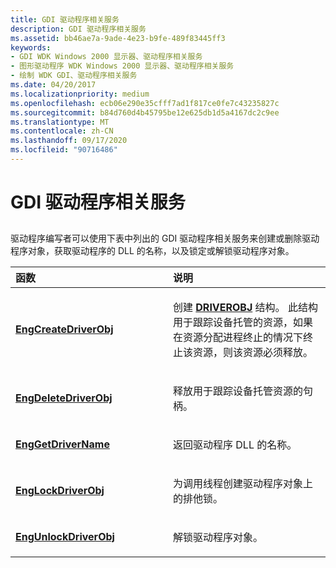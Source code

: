 ```yaml
---
title: GDI 驱动程序相关服务
description: GDI 驱动程序相关服务
ms.assetid: bb46ae7a-9ade-4e23-b9fe-489f83445ff3
keywords:
- GDI WDK Windows 2000 显示器、驱动程序相关服务
- 图形驱动程序 WDK Windows 2000 显示器、驱动程序相关服务
- 绘制 WDK GDI、驱动程序相关服务
ms.date: 04/20/2017
ms.localizationpriority: medium
ms.openlocfilehash: ecb06e290e35cfff7ad1f817ce0fe7c43235827c
ms.sourcegitcommit: b84d760d4b45795be12e625db1d5a4167dc2c9ee
ms.translationtype: MT
ms.contentlocale: zh-CN
ms.lasthandoff: 09/17/2020
ms.locfileid: "90716486"
---
```

# <a name="gdi-driver-related-services"></a>GDI 驱动程序相关服务


## <span id="ddk_gdi_driver_related_services_gg"></span><span id="DDK_GDI_DRIVER_RELATED_SERVICES_GG"></span>


驱动程序编写者可以使用下表中列出的 GDI 驱动程序相关服务来创建或删除驱动程序对象，获取驱动程序的 DLL 的名称，以及锁定或解锁驱动程序对象。

<table>
<colgroup>
<col width="50%" />
<col width="50%" />
</colgroup>
<thead>
<tr class="header">
<th align="left">函数</th>
<th align="left">说明</th>
</tr>
</thead>
<tbody>
<tr class="odd">
<td align="left"><p><a href="/windows/win32/api/winddi/nf-winddi-engcreatedriverobj" data-raw-source="[&lt;strong&gt;EngCreateDriverObj&lt;/strong&gt;](/windows/win32/api/winddi/nf-winddi-engcreatedriverobj)"><strong>EngCreateDriverObj</strong></a></p></td>
<td align="left"><p>创建 <a href="/windows/win32/api/winddi/ns-winddi-_driverobj" data-raw-source="[&lt;strong&gt;DRIVEROBJ&lt;/strong&gt;](/windows/win32/api/winddi/ns-winddi-_driverobj)"><strong>DRIVEROBJ</strong></a> 结构。 此结构用于跟踪设备托管的资源，如果在资源分配进程终止的情况下终止该资源，则该资源必须释放。</p></td>
</tr>
<tr class="even">
<td align="left"><p><a href="/windows/win32/api/winddi/nf-winddi-engdeletedriverobj" data-raw-source="[&lt;strong&gt;EngDeleteDriverObj&lt;/strong&gt;](/windows/win32/api/winddi/nf-winddi-engdeletedriverobj)"><strong>EngDeleteDriverObj</strong></a></p></td>
<td align="left"><p>释放用于跟踪设备托管资源的句柄。</p></td>
</tr>
<tr class="odd">
<td align="left"><p><a href="/windows/win32/api/winddi/nf-winddi-enggetdrivername" data-raw-source="[&lt;strong&gt;EngGetDriverName&lt;/strong&gt;](/windows/win32/api/winddi/nf-winddi-enggetdrivername)"><strong>EngGetDriverName</strong></a></p></td>
<td align="left"><p>返回驱动程序 DLL 的名称。</p></td>
</tr>
<tr class="even">
<td align="left"><p><a href="/windows/win32/api/winddi/nf-winddi-englockdriverobj" data-raw-source="[&lt;strong&gt;EngLockDriverObj&lt;/strong&gt;](/windows/win32/api/winddi/nf-winddi-englockdriverobj)"><strong>EngLockDriverObj</strong></a></p></td>
<td align="left"><p>为调用线程创建驱动程序对象上的排他锁。</p></td>
</tr>
<tr class="odd">
<td align="left"><p><a href="/windows/win32/api/winddi/nf-winddi-engunlockdriverobj" data-raw-source="[&lt;strong&gt;EngUnlockDriverObj&lt;/strong&gt;](/windows/win32/api/winddi/nf-winddi-engunlockdriverobj)"><strong>EngUnlockDriverObj</strong></a></p></td>
<td align="left"><p>解锁驱动程序对象。</p></td>
</tr>
</tbody>
</table>

 

